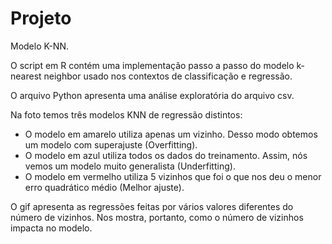 # Projeto
Modelo K-NN.

O script em R contém uma implementação passo a passo do modelo k-nearest neighbor usado nos contextos de classificação e regressão.

O arquivo Python apresenta uma análise exploratória do arquivo csv.

Na foto temos três modelos KNN de regressão distintos:
* O modelo em amarelo utiliza apenas um vizinho. Desso modo obtemos um modelo com superajuste (Overfitting).
* O modelo em azul utiliza todos os dados do treinamento. Assim, nós vemos um modelo muito generalista (Underfitting).
* O modelo em vermelho utiliza 5 vizinhos que foi o que nos deu o menor erro quadrático médio (Melhor ajuste).

O gif apresenta as regressões feitas por vários valores diferentes do número de vizinhos. Nos mostra, portanto, como o número de vizinhos impacta no modelo.
